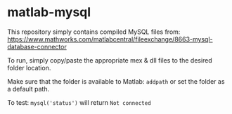 # matlab-mysql
This repository simply contains compiled MySQL files from:
https://www.mathworks.com/matlabcentral/fileexchange/8663-mysql-database-connector


To run, simply copy/paste the appropriate mex & dll files to the desired folder location.

Make sure that the folder is available to Matlab: `addpath` or set the folder as a default path.

To test:
`mysql('status')` will return `Not connected`
